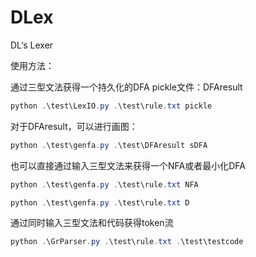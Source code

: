 # DLex
DL‘s Lexer

使用方法：

通过三型文法获得一个持久化的DFA pickle文件：DFAresult

```powershell
python .\test\LexIO.py .\test\rule.txt pickle
```

对于DFAresult，可以进行画图：

```powershell
python .\test\genfa.py .\test\DFAresult sDFA
```

也可以直接通过输入三型文法来获得一个NFA或者最小化DFA

```powershell
python .\test\genfa.py .\test\rule.txt NFA
```

```powershell
python .\test\genfa.py .\test\rule.txt D
```

通过同时输入三型文法和代码获得token流

```powershell
python .\GrParser.py .\test\rule.txt .\test\testcode
```

